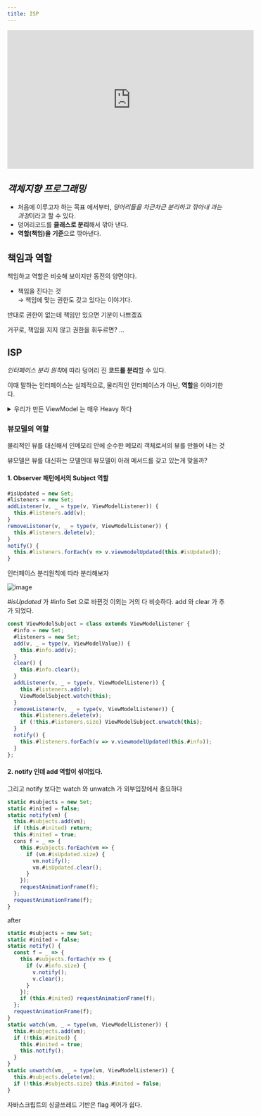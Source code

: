 ```yaml
---
title: ISP
---
```


<iframe width="560" height="315" src="https://www.youtube.com/embed/r4vOF7WpxgM" title="YouTube video player" frameborder="0" allow="accelerometer; autoplay; clipboard-write; encrypted-media; gyroscope; picture-in-picture" allowfullscreen></iframe>


## *객체지향 프로그래밍*
- 처음에 이루고자 하는 목표 에서부터, *덩어리들을 차근차근 분리하고 깎아내 과는 과정*이라고 할 수 있다.
- 덩어리코드를 **클래스로 분리**해서 깎아 낸다.
- **역할(책임)을 기준**으로 깎아낸다.

## 책임과 역할
책임하고 역할은 비슷해 보이지만 동전의 양면이다.

- 책임을 진다는 것     
→ 책임에 맞는 권한도 갖고 있다는 이야기다.

반대로 권한이 없는데 책임만 있으면 기분이 나쁘겠죠 
 
 거꾸로, 책임을 지지 않고 권한을 휘두르면? ...
 
## ISP
*인터페이스 분리 원칙*에 따라 덩어리 진 **코드를 분리**할 수 있다. 

이때 말하는 인터페이스는 실제적으로, 물리적인 인터페이스가 아닌, **역할**을 이야기한다.


<details>
<summary>우리가 만든 ViewModel 는 매우 Heavy 하다</summary>
<p>

```javascript
const ViewModel = class extends ViewModelListener {
  static get(data) {
    return new ViewModel(data);
  }

  styles = {};
  attributes = {};
  properties = {};
  events = {};
  
  #isUpdated = new Set;
  #listeners = new Set;

  subKey = '';
  parent = null;

  static #subjects = new Set;
  static #inited = false;


  addListener(v, _ = type(v, ViewModelListener)) {
    this.#listeners.add(v);
  }

  removeListener(v, _ = type(v, ViewModelListener)) {
    this.#listeners.delete(v);
  }

  viewModelUpdated(updated) {
    updated.forEach(v => this.#isUpdated.add(v));
  }

  static notify(vm) {
    this.#subjects.add(vm);
    if (this.#inited) return;
    this.#inited = true;

    const f = _ => {  
      this.#subjects.forEach(vm => {
        if (vm.#isUpdated.size) {
          vm.notify();
          vm.#isUpdated.clear();
        }
      });
      requestAnimationFrame(f);
    };
    requestAnimationFrame(f);
  }

  constructor(checker, data, _ = type(data, 'object')) {
    super();
    Object.entries(data).forEach(([k, v]) => {
      if ('styles,attributes,properties'.includes(k)) {
        // ..
      } else {  
        Object.defineProperty(this, k, {
          enumerable: true, get: _ => v, set: newV => {
            v = newV;
            this.#isUpdated.add(new ViewModelValue(this.subKey, '', k, v));
          },
        });

        if (v instanceof ViewModel) {
          v.parent = this;
          v.subKey = k;
          v.addListener(this);
        }
      }
    });

    ViewModel.notify(this);
    Object.seal(this);
  }
}
```

</p>
</details> 


### 뷰모델의 역할
물리적인 뷰를 대신해서 인메모리 안에 순수한 메모리 객체로서의 뷰를 만들어 내는 것

뷰모델은 뷰를 대신하는 모델인데 뷰모델이 아래 메서드를 갖고 있는게 맞을까?
 
#### 1. Observer 패턴에서의 Subject 역할
```javascript
#isUpdated = new Set; 
#listeners = new Set;
addListener(v, _ = type(v, ViewModelListener)) {
  this.#listeners.add(v);
}
removeListener(v, _ = type(v, ViewModelListener)) {
  this.#listeners.delete(v);
}
notify() {
  this.#listeners.forEach(v => v.viewmodelUpdated(this.#isUpdated));
}
```

인터페이스 분리원칙에 따라 분리해보자

![image](https://user-images.githubusercontent.com/31977543/113152226-e0c60b80-9270-11eb-802c-e7719815895e.png)

*#isUpdated* 가 #info Set 으로 바뀐것 이외는 거의 다 비슷하다.
add 와 clear 가 추가 되었다.

```javascript
const ViewModelSubject = class extends ViewModelListener {
  #info = new Set;
  #listeners = new Set;
  add(v, _ = type(v, ViewModelValue)) {
    this.#info.add(v);
  }
  clear() {
    this.#info.clear();
  }
  addListener(v, _ = type(v, ViewModelListener)) {
    this.#listeners.add(v);
    ViewModelSubject.watch(this);
  }
  removeListener(v, _ = type(v, ViewModelListener)) {
    this.#listeners.delete(v);
    if (!this.#listeners.size) ViewModelSubject.unwatch(this);
  }
  notify() {
    this.#listeners.forEach(v => v.viewmodelUpdated(this.#info));
  }
};
```

#### 2. notify 인데 add 역할이 섞여있다.
그리고 notify 보다는 watch 와 unwatch 가 외부입장에서 중요하다

```javascript
static #subjects = new Set;
static #inited = false;
static notify(vm) {
  this.#subjects.add(vm);
  if (this.#inited) return;
  this.#inited = true;
  cons f = _ => {
    this.#subjects.forEach(vm => {
      if (vm.#isUpdated.size) {
        vm.notify();
        vm.#isUpdated.clear();
      }
    });
    requestAnimationFrame(f);
  };
  requestAnimationFrame(f);
}
```

 
after
```javascript
static #subjects = new Set;
static #inited = false;
static notify() {
  const f = _ => {
    this.#subjects.forEach(v => {
      if (v.#info.size) {
        v.notify();
        v.clear();
      }
    });
    if (this.#inited) requestAnimationFrame(f);
  };
  requestAnimationFrame(f);
}
static watch(vm, _ = type(vm, ViewModelListener)) {
  this.#subjects.add(vm);
  if (!this.#inited) {
    this.#inited = true;
    this.notify();
  }
}
static unwatch(vm, _ = type(vm, ViewModelListener)) {
  this.#subjects.delete(vm);
  if (!this.#subjects.size) this.#inited = false;
}
```
자바스크립트의 싱글쓰레드 기반은 flag 제어가 쉽다.

